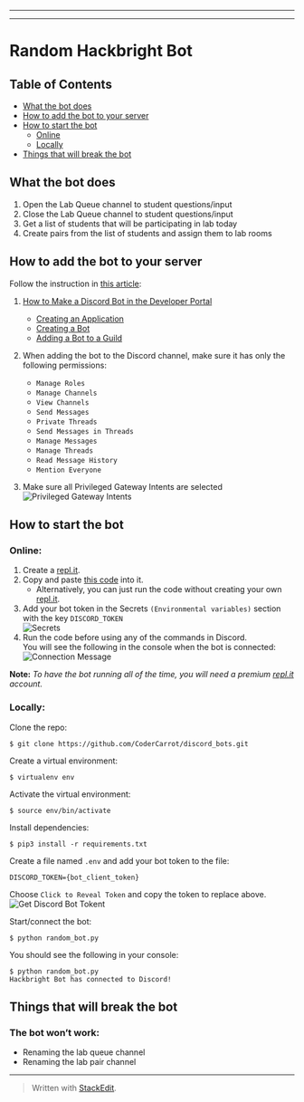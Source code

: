 <!DOCTYPE html>
<html>

<head>
  <meta charset="utf-8">
  <meta name="viewport" content="width=device-width, initial-scale=1.0">
  <link rel="stylesheet" href="https://stackedit.io/style.css" />
</head>


<body class="stackedit">
  <div class="stackedit__html"><hr>
<hr>
<h1 id="random-hackbright-bot">Random Hackbright Bot</h1>
<h2 id="table-of-contents">Table of Contents</h2>
<ul>
<li><a href="https://github.com/CoderCarrot/discord_bots/tree/master#what-the-bot-does">What the bot does</a></li>
<li><a href="https://github.com/CoderCarrot/discord_bots/tree/master#how-to-add-the-bot-to-your-server">How to add the bot to your server</a></li>
<li><a href="https://github.com/CoderCarrot/discord_bots/tree/master#how-to-start-the-bot">How to start the bot</a>
<ul>
<li><a href="https://github.com/CoderCarrot/discord_bots#online">Online</a></li>
<li><a href="https://github.com/CoderCarrot/discord_bots#locally">Locally</a></li>
</ul>
</li>
<li><a href="https://github.com/CoderCarrot/discord_bots/tree/master#how-to-use-the-bot">Things that will break the bot</a></li>
</ul>
<h2 id="what-the-bot-does">What the bot does</h2>
<ol>
<li>Open the Lab Queue channel to student questions/input</li>
<li>Close the Lab Queue channel to student questions/input</li>
<li>Get a list of students that will be participating in lab today</li>
<li>Create pairs from the list of students and assign them to lab rooms</li>
</ol>
<h2 id="how-to-add-the-bot-to-your-server">How to add the bot to your server</h2>
<p>Follow the instruction in <a href="https://realpython.com/how-to-make-a-discord-bot-python/">this article</a>:</p>
<ol>
<li>
<p><a href="https://realpython.com/how-to-make-a-discord-bot-python/#how-to-make-a-discord-bot-in-the-developer-portal">How to Make a Discord Bot in the Developer Portal</a></p>
<ul>
<li><a href="https://realpython.com/how-to-make-a-discord-bot-python/#creating-an-application">Creating an Application</a></li>
<li><a href="https://realpython.com/how-to-make-a-discord-bot-python/#creating-a-bot">Creating a Bot</a></li>
<li><a href="https://realpython.com/how-to-make-a-discord-bot-python/#adding-a-bot-to-a-guild">Adding a Bot to a Guild</a></li>
</ul>
</li>
<li>
<p>When adding the bot to the Discord channel, make sure it has only the following permissions:</p>
<ul>
<li><code>Manage Roles</code></li>
<li><code>Manage Channels</code></li>
<li><code>View Channels</code></li>
<li><code>Send Messages</code></li>
<li><code>Private Threads</code></li>
<li><code>Send Messages in Threads</code></li>
<li><code>Manage Messages</code></li>
<li><code>Manage Threads</code></li>
<li><code>Read Message History</code></li>
<li><code>Mention Everyone</code></li>
</ul>
</li>
<li>
<p>Make sure all Privileged Gateway Intents are selected<br>
<img src="http://g.recordit.co/vcDhvAXQeV.gif" alt="Privileged Gateway Intents"></p>
</li>
</ol>
<h2 id="how-to-start-the-bot">How to start the bot</h2>
<h3 id="online">Online:</h3>
<ol>
<li>Create a <a href="http://repl.it">repl.it</a>.</li>
<li>Copy and paste <a href="https://replit.com/join/qkjipoinvw-codercarrot">this code</a> into it.
<ul>
<li>Alternatively, you can just run the code without creating your own <a href="http://repl.it">repl.it</a>.</li>
</ul>
</li>
<li>Add your bot token in the Secrets <code>(Environmental variables)</code> section with the key <code>DISCORD_TOKEN</code><br>
<img src="http://g.recordit.co/idEYvKbnFj.gif" alt="Secrets"></li>
<li>Run the code before using any of the commands in Discord.<br>
You will see the following in the console when the bot is connected:<br>
<img src="http://g.recordit.co/10V1AnPzLi.gif" alt="Connection Message"></li>
</ol>
<p><strong>Note:</strong> <em>To have the bot running all of the time, you will need a premium <a href="http://repl.it">repl.it</a> account.</em></p>
<h3 id="locally">Locally:</h3>
<p>Clone the repo:</p>
<pre><code>$ git clone https://github.com/CoderCarrot/discord_bots.git
</code></pre>
<p>Create a virtual environment:</p>
<pre><code>$ virtualenv env
</code></pre>
<p>Activate the virtual environment:</p>
<pre><code>$ source env/bin/activate
</code></pre>
<p>Install dependencies:</p>
<pre><code>$ pip3 install -r requirements.txt
</code></pre>
<p>Create a file named <code>.env</code> and add your bot token to the file:</p>
<pre><code>DISCORD_TOKEN={bot_client_token}
</code></pre>
<p>Choose <code>Click to Reveal Token</code> and copy the token to replace above.<br>
<img src="http://g.recordit.co/qsU1LQwDax.gif" alt="Get Discord Bot Tokent"></p>
<p>Start/connect the bot:</p>
<pre><code>$ python random_bot.py
</code></pre>
<p>You should see the following in your console:</p>
<pre><code>$ python random_bot.py 
Hackbright Bot has connected to Discord!
</code></pre>
<h2 id="things-that-will-break-the-bot">Things that will break the bot</h2>
<h3 id="the-bot-wont-work">The bot won’t work:</h3>
<ul>
<li>Renaming the lab queue channel</li>
<li>Renaming the lab pair channel</li>
</ul>
<hr>
<blockquote>
<p>Written with <a href="https://stackedit.io/">StackEdit</a>.</p>
</blockquote>
</div>
</body>

</html>
